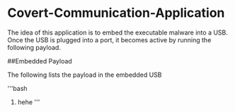 # Covert-Communication-Application

The idea of this application is to embed the executable malware into a USB. Once the USB is plugged into a port, it becomes active by running the following payload.

##Embedded Payload

The following lists the payload in the embedded USB

'''bash
1. hehe
'''
